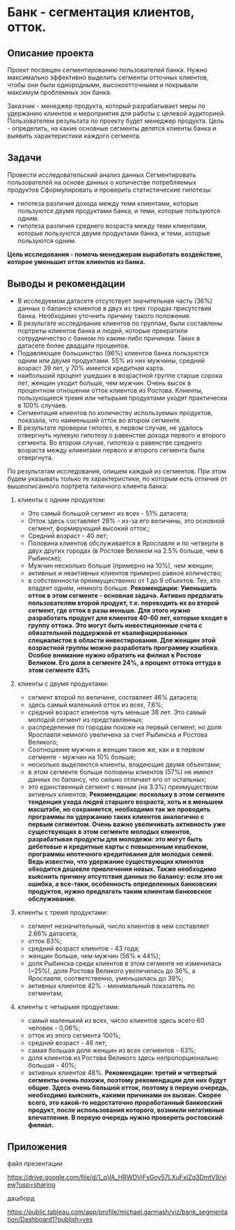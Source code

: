 # Банк - сегментация клиентов, отток.
## Описание проекта
Проект посвящен сегментированию пользователей банка. Нужно максимально эффективно выделить сегменты отточных клиентов, чтобы они были однородными, высокоотточными и покрывали максимум проблемных зон банка.

Заказчик - менеджер продукта, который разрабатывает меры по удержанию клиентов и мероприятия для работы с целевой аудиторией. Пользователем результата по проекту будет менеджер продукта. Цель - определить, на какие основные сегменты делятся клиенты банка и выявить характеристики каждого сегмента.

## Задачи
Провести исследовательский анализ данных
Сегментировать пользователей на основе данных о количестве потребляемых продуктов
Сформулировать и проверить статистические гипотезы:
- гипотеза различия дохода между теми клиентами, которые пользуются двумя продуктами банка, и теми, которые пользуются одним.
- гипотеза различия среднего возраста между теми клиентами, которые пользуются двумя продуктами банка, и теми, которые пользуются одним.

**Цель исследования - помочь менеджерам выработать воздействие, которое уменьшит отток клиентов из банка.**


## Выводы и рекомендации
- В исследуемом датасете отсутствует значительная часть (36%) данных о балансе клиентов в двух из трех городах присутствия банка. Необходимо уточнить причину такого положения.
- В результате исследования клиентов по группам, были составлены портреты клиентов банка и людей, которые прекратили сотрудничество с банком по каким-либо причинам. Таких в датасете более двадцати процентов.
- Подавляющее большинство (96%) клиентов банка пользуются одним или двумя продуктами. 55% из них мужчины, средний возраст 39 лет, у 70% имеется кредитная карта.
- наибольший процент ушедших в возрастной группе старше сорока лет, женщин уходит больше, чем мужчин. Очень высок в процентном  отношении отток клиентов из Ростова. Клиенты, пользующиеся тремя или четырьмя продуктами уходят практически в 100% случаев.
- Сегментация клиентов по количеству используемых продуктов, показала, что наименьший отток во втором сегменте.
- В результате проверки гипотез, в первом случае, не удалось отвергнуть нулевую гипотезу о равенстве дохода первого и второго сегмента. Во втором случае, гипотеза о равенстве среднего возраста между клиентами первого и второго сегмента была отвергнута.


По результатам исследования, опишем каждый из сегментов. При этом  будем указывать только те характеристики, по которым есть отличия от вышеописанного портрета типичного клиента банка:
1. клиенты с одним продуктом: 
    - Это самый большой сегмент из всех - 51% датасета; 
    - Отток здесь составляет 28% - из-за его величины, это основной сегмент, формирующий высокий отток;; 
    - Средний возраст - 40 лет; 
    - Половина клиентов обслуживается в Ярославле и по четверти в двух других городах (в Ростове Великом на 2.5% больше, чем в Рыбинске); 
    - Мужчин несколько больше (примерно на 10%), чем женщин;
    - активных и неактивных клиентов примерно равное количество;
    - в собственности преимущественно от 1 до 9 объектов. Тех, кто владеет одним, немного больше.
**Рекомендации: Уменьшить отток в этом сегменте - основная задача. Активно предлагать пользователям второй продукт, т.е. переводить их во второй сегмент, где отток в разы меньше. Для этого нужно разработать продукт для клиентов 40-60 лет, которые входят в группу оттока. Это могут быть инвестиционные счета с обязательной поддержкой от квалифицированных специалистов в области инвестирования. Для женщин этой возрастной группы можно разработать программу кэшбека. Особое внимание нужно обратить на филиал в Ростове Великом. Его доля в сегменте 24%, а процент оттока оттуда в этом сегменте 43%**

2. клиенты с двумя продуктами:
    - сегмент второй по величине, составляет 46% датасета;
    - здесь самый маленький отток из всех, 7.6%;
    - средний возраст клиентов чуть меньше 38 лет. Это самый молодой сегмент из представленных;
    - распределение по городам похоже на первый сегмент, но доля Ярославля немного увеличена за счет Рыбинска и Ростова Великого;
    - Соотношение мужчин и женщин такое же, как и в первом сегменте - мужчин на 10% больше;
    - несколько выделяются клиенты, владеющие двумя объектами;
    - в этом сегменте больше половины клиентов (57%) не имеют данных по балансу, что сильно отличает его от остальных;
    - это единственный сегмент с явным (на 3.3%) преимуществом активных клиентов;
**Рекомендации: поскольку в этом сегменте тенденция ухода людей старшего возраста, хоть и в меньшем масштабе, но сохраняется, необходимо так же проводить программы по удержанию таких клиентов аналогично с первым сегментом. Очень важно увеличивать активность уже существующих в этом сегменте молодых клиентов, разрабатывая продукты для молодежи: это могут быть дебетовые и кредитные карты с повышенным кешбеком, программы ипотечного кредитования для молодых семей. Ведь известно, что удержание существующих клиентов обходится дешевле привлечения новых. Также необходимо выяснить причину отсутствия данных по балансу: если это не ошибка, а все-таки, особенность определенных банковских продуктов, нужно предлагать таким клиентам банковское обслуживание.**

3. клиенты с тремя продуктами:
    - сегмент незначительный, число клиентов в нем составляет 2.66% датасета;
    - отток 83%;
    - средний возраст клиентов - 43 года;
    - женщин больше, чем мужчин (56% к 44%);
    - доля Рыбинска среди клиентов в этом сегменте не изменилась (~25%), доля Ростова Великого увеличилась до 36%, а Ярославля, соответственно, уменьшилась до 39%;
    - активных клиентов 42% - минимальный показатель по сегментам;
4. клиенты с четырьмя продуктами:
    - самый маленький из всех, число клиентов здесь всего 60 человек - 0,06%;
    - отток из этого сегмента 100%;
    - средний возраст - 46 лет;
    - самая большая доля женщин из всех сегментов - 63%;
    - доля клиентов из Ростова Великого здесь непропорционально большая - 40%;
    - активных клиентов 48%.
**Рекомендации: третий и четвертый сегменты очень похожи, поэтому рекомендации для них будут общие. Здесь очень большой отток, поэтому в первую очередь, необходимо выяснить, какими причинами он вызван. Скорее всего, это какой-то недостаточно проработанный  банковский продукт, после использования которого, возникли негативные впечатления. В первую очередь нужно проверить ростовский филиал.**
 
 ## Приложения

файл презентации

https://drive.google.com/file/d/1_qVA_HRWDVjFsGoy57LXuFxIZq3DmtV9/view?usp=sharing

дашборд

https://public.tableau.com/app/profile/michael.garmash/viz/bank_segmentation/Dashboard1?publish=yes
